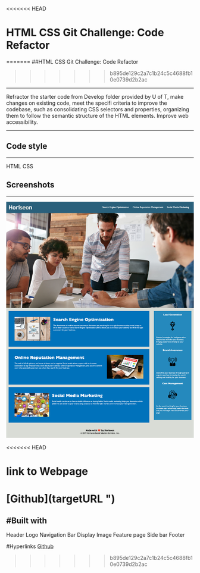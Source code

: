 <<<<<<< HEAD
# HTML CSS Git Challenge: Code Refactor
=======
##HTML CSS Git Challenge: Code Refactor
>>>>>>> b895de129c2a7c1b24c5c4688fb10e0739d2b2ac
***
Refractor the starter code from Develop folder provided by U of T, make changes on existing code, meet the specifi criteria to improve the codebase, such as consolidating CSS selectors and properties, organizing them to follow the semantic structure of the HTML elements. Improve web accessibility.
***

## Code style
---
HTML
CSS

## Screenshots
---
![Screenshot](./website.png)

<<<<<<< HEAD
# link to Webpage
[Github](targetURL ")
=======
#Built with
---
Header
Logo
Navigation Bar
Display Image
Feature page
Side bar
Footer


#Hyperlinks
[Github](targetURL "https://github.com/Neeko623/Assignment1.git")
>>>>>>> b895de129c2a7c1b24c5c4688fb10e0739d2b2ac
